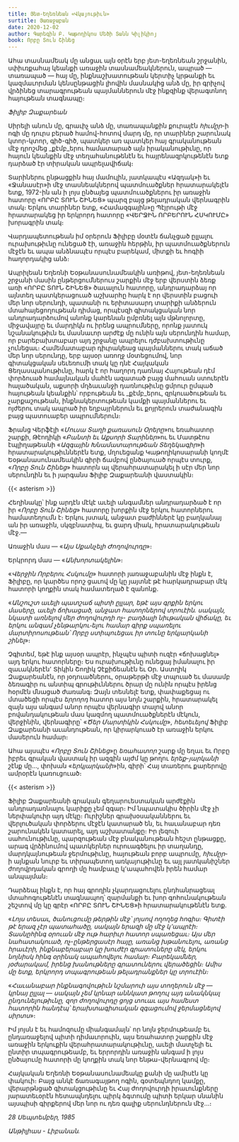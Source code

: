 ```yaml
---
title: Յետ-Եղեռնեան «Վկայութիւն»
surtitle: Յառաջաբան
date: 2020-12-02
author: Գարեգին Բ. Կաթողիկոս Մեծի Տանն Կիլիկիոյ
book: Որբը Տուն Շինեց
---
```


Ահա տասնամեակ մը անցաւ այն օրէն երբ յետ-եղեռնեան շրջանին, սփիւռքահայ կեանքի առաջին տասնամեակներուն, ապրած — տառապած — հայ մը, ինքնաշխատութեան կերտիչ կրթանքի եւ կազմաւորման կենսընթացին լիովին մասնակից անձ մը, իր գրիչով վրձինեց տարագրութեան պայմաններուն մէջ ինքզինք վերագտնող հայութեան տագնապը։

_Ֆիլիբ Զաքարեան_

Սիրելի անուն մը, գրաւիչ անձ մը, տառապանքին քուրայէն _հիւմըր_-ի ոգի մը դուրս բերած համով-հոտով մարդ մը, որ տարիներ շարունակ կտոր-կտոր, գիծ-գիծ, պատկեր առ պատկեր հայ գրականութեան մէջ դրոշմեց _քէմբ_երու համատարած այն իրականութիւնը, որ հայուն կեանքին մէջ տեղահանութենէն եւ հայրենազրկութենէն ետք դարձած էր տիրական ապրելավիճակ։

Տարիներու ընթացքին հայ մամուլին, յատկապէս «Ազդակ»ի եւ «Ջանասէր»ի մէջ տասնեակներով պատմուածքներ հրատարակելէն ետք, 1972-ին ան ի լոյս ընծայեց պատմուածքներու իր առաջին հատորը «ՈՐԲԸ ՏՈՒՆ ՇԻՆԵՑ» պարզ բայց թելադրական վերնագրին տակ։ Երկու տարիներ ետք, «Համազգային»ը Պէյրութի մէջ հրատարակեց իր երկրորդ հատորը «ՎԵՐՋԻՆ ՈՐԲԵՐՈՒՆ ՀՍԿՈՒՄԸ» խորագրին տակ։

Վարդապետութեան իմ օրերուն Ֆիլիբը մօտէն ճանչցած ըլլալու ուրախութիւնը ունեցած էի, առաջին հերթին, իր պատմուածքներուն մէջէն եւ ապա անձնապէս որպէս բարեկամ, միտքի եւ հոգիի հաղորդակից անձ։

Ապրիլեան Եղեռնի Եօթանասունամեակին առիթով, յետ-եղեռնեան շրջանի մասին ընթերցումներուս շարքին մէջ երբ վերստին ձեռք առի «ՈՐԲԸ ՏՈՒՆ ՇԻՆԵՑ» ծաւալուն հատորը, անդրադարձայ որ այնտեղ պատկերացուած աշխարհը հարկ է որ վերստին բացուի մեր նոր սերունդի, պատանի ու երիտասարդ տարիքի անձերուն մտահայեցողութեան դիմաց, որպէսզի գիտակցական նոր անդրադարձումով անոնք կարենան ըմբռնել այն մթնոլորտը, միջավայրը եւ մարդիկն ու իրենց ապրումները, որոնք յատուկ նշանակութիւն եւ մասնաւոր արժէք մը ունին այն սերունդին համար, որ բարեբախտաբար այդ շրջանը ապրելու դժբախտութիւնը չունեցաւ։ Համեմատաբար դիւրակեաց պայմաններու տակ աճած մեր նոր սերունդը, երբ այսօր առողջ մօտեցումով, նոր գիտակցական սեւեռումի տակ կը դնէ Հայկական Ցեղասպանութիւնը, հարկ է որ հաղորդ դառնայ Հայութեան դէմ փորձուած համայնական մահէն ազատած բայց մահուան ստուերէն հալածական, աքսորի մղձաւանջի դառնութիւնը ցմրուր ըմպած հայութեան կեանքին՝ որբութեան եւ _քէմբ_երու, զրկուածութեան եւ չարքաշութեան, ինքնակերտութեան կամքի պայմաններու եւ ոյժերու տակ ապրած իր եղբայրներուն եւ քոյրերուն տաժանագին բայց պատուաբեր ապրումներուն։

Ֆրանց Վերֆէլի «_Մուսա Տաղի քառասուն Օրերը_»ու եռահատոր շարքի, Թէոդիկի «_Բանտի եւ Աքսորի Տարիներ_»ու եւ Մատթէոս էպլիղաթեանի «_Ազգային Խնամատարութեան Տեղեկագիր_»ի հրատարակութիւններէն ետք, մղուեցանք Կաթողիկոսարանի կողմէ Եօթանասունամեակին գիրի ճամբով ընծայուած որպէս տուրք, «_Որբը Տուն Շինեց_» հատորն ալ վերահրատարակել ի սէր մեր նոր սերունդին եւ ի յարգանս Ֆիլիբ Զաքարեանի վաստակին։

{{< asterism >}}

Հեղինակը՝ ինք արդէն մէկէ աւելի անգամներ անդրադարձած է որ իր «_Որբը Տուն Շինեց_» հատորը խորքին մէջ երկու հատորներու համատեղումն է։ Երկու յստակ, անջատ բաժիններէ կը բաղկանայ ան իր առաջին, սկզբնատիպ, եւ ցարդ միակ, հրատարակութեան մէջ.— 

Առաջին մաս — «_Այս Սքանչելի Ժողովուրդը_»։

Երկրորդ մաս — «_Անխորտակելին_»։

«_Վերջին Որբերու Հսկումը_» հատորի յառաջաբանին մէջ ինքն է, Ֆիլիբը, որ կարծես որոշ ցաւով մը կը յայտնէ թէ հարկադրաբար մէկ հատորի կողքին տակ համատեղած է զանոնք.

«_Անշուշտ աւելի պատշաճ պիտի ըլլար, եթէ այս գրքին երկու մասերը, աւելի ճոխացած, անջատ հատորներով տրուէին. սակայն, նկատի առնելով մեր ժողովուրդի ոչ- բաղձալի նիւթական վիճակը, եւ երկու անգամ չենթարկու֊ելու համար գիրք սպառելու մարտիրոսութեան՝ Որբը ստիպուեցաւ իր տունը երկյարկանի շինել_»։

Չգիտեմ, եթէ ինք այսօր ապրէր, ինչպէս պիտի ուզէր «ճոխացնել» այդ երկու հատորները։ Ես ուրախութիւնը ունեցայ իմանալու իր զաւակներէն՚ Տիկին Շողիկ Չէքիճեանէն եւ Օր. Աստղիկ Զաքարեանէն, որ յօդուածներու, օրաթերթի մէջ տպուած եւ մասամբ ձեռագիր ու անտիպ գրութիւններու ծրար մը ունին որպէս իրենց հօրմէն մնացած ժառանգ։ Զայն տեսնելէ ետք, փափաքեցայ ու մտածեցի որպէս _երրորդ_ հատոր այս նոյն շարքին, հրատարակել զայն այս անգամ անոր որպէս վերնագիր տալով անոր բովանդակութեան մաս կազմող պատմուածքներէն մէկուն, վերջինին, վերնագիրը՝ «_Ծեր Մարտիկին Հսկումը_», _հետեւելով_ Ֆիլիբ Զաքարեանի աւանդութեան, որ կիրարկուած էր առաջին երկու մասերուն համար։

Ահա այսպէս «_Որբը Տուն Շինեց_»ը _եռահատոր_ շարք մը եղաւ եւ Որբը իբրեւ գրական վաստակ իր ազգին այժմ կը թողու _երեք-յարկանի_ շէնք մը…, փոխան «_երկյարկանի_»ին, գիրի՝ Հայ տառերու քարերովը ամրօրէն կառուցուած։ 

{{< asterism >}}

Ֆիլիբ Զաքարեանի գրական գեղարուեստական արժէքին անդրադառնալու կարիքը չեմ զգար։ Իմ նպատակիս ծիրին մէջ չի ներփակուիր այդ մէկը։ Ուրիշներ գրախօսականներու եւ վերլուծական փորձերու մէջէն կատարած են, եւ հաւանաբար դեռ շարունակեն կատարել, այդ աշխատանքը։ Իր լեզուի սահունութիւնը, պարզութեան մէջ բնականութեան հեշտ ընթացքը, արագ վրձինումով պատկերներ ուրուագծելու իր տաղանդը, մարդկայնութեան ջերմութիւնը, հայութեան բորբ ապրումը, _հիւմըր_-ի այնքան նուրբ եւ տիրապետող առկայութիւնը եւ այլ յատկանիշներ ժողովրդական գրողի մը համբաւը կ՚ապահովեն իրեն համար անպայման։

Դարձեալ ինքն է, որ հայ գրողին չկարդացուելու ընդհանրացեալ մտահոգութենէն տագնապող՝ զարմանքի եւ խոր գոհունակութեան շեշտով մը կը գրէր «ՈՐԲԸ ՏՈՒՆ ՇԻՆԵՑ»ի հրատարակութենէն ետք.

«_Լոյս տեսաւ, ծանուցումը թերթին մէջ՝ լոյսով ողողեց հոգիս։ Գիտէի թէ երազ չէր պատահածը, սակայն երազի մը մէջ կ՚ապրէի։ Տասնըհինգ օրուան մէջ ութ հարիւր հատոր սպառեցաւ։ Այս մեր նահատակուած, ոչ-ընթերցասէր հայը, առանց խթանուելու, առանց հրաւէրի, ինքնաբերաբար կը խուժէր գրատուները մէկ, երկու նոյնիսկ հինգ օրինակ ապահովելու համար։ Բարեկամներ, յօժարակամ, իրենց խանութները գրատուներու վերածեցին։ Ամիս մը ետք, երկրորդ տպագրութեան թելադրանքներ կը տրուէին։_

«_Հաւանաբար ինքնագովութիւն նշմարուի այս տողերուն մէջ — կրնայ ըլլալ — սակայն չեմ կրնար աննկատ թողուլ այդ անակնկալ ընդունելութիւնը, զոր ժողովուրդը ցոյց տուաւ այս համեստ հատորին հանդէպ՝ երախտագիտական զգացումով ջերմացնելով սիրտս_»։

Իմ յոյսն է եւ համոզումը միանգամայն՝ որ նոյն ջերմութեամբ եւ ընդառաջելով պիտի դիմաւորուին, այս եռահատոր շարքին մէջ առաջին երկուքին վերահրատարակութիւնը, աւելի մատչելի եւ ընտիր տպագրութեամբ, եւ երրորդին առաջին անգամ ի լոյս ընծայումը հատորի մը կողքին տակ նոր ենթա-վերնագրով մը։

Հայկական Եղեռնի Եօթանասունամեակը քանի մը ամիսէն կը փակուի։ Բայց անկէ ճառագայթող ոգին, գօտեպնդող կամքը, վերարթնցած գիտակցութիւնը եւ Հայ ժողովուրդի իրաւունքները յարատեւօրէն հետապնդելու պիրկ ձգտումը պիտի երկար սնանին այսպիսի գիրքերով մեր նոր ու դեռ գալիք սերունդներուն մէջ…։

_28 Սեպտեմբեր, 1985_

_Անթիլիաս - Լիբանան._
